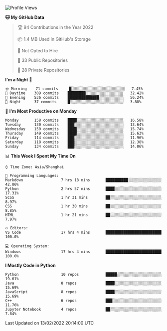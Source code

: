 <!--START_SECTION:waka-->
![Profile Views](http://img.shields.io/badge/Profile%20Views-0-blue)

**🐱 My GitHub Data** 

> 🏆 94 Contributions in the Year 2022
 > 
> 📦 1.4 MB Used in GitHub's Storage 
 > 
> 🚫 Not Opted to Hire
 > 
> 📜 33 Public Repositories 
 > 
> 🔑 28 Private Repositories  
 > 
**I'm a Night 🦉** 

```text
🌞 Morning    71 commits     █░░░░░░░░░░░░░░░░░░░░░░░░   7.45% 
🌆 Daytime    309 commits    ████████░░░░░░░░░░░░░░░░░   32.42% 
🌃 Evening    536 commits    ██████████████░░░░░░░░░░░   56.24% 
🌙 Night      37 commits     █░░░░░░░░░░░░░░░░░░░░░░░░   3.88%

```
📅 **I'm Most Productive on Monday** 

```text
Monday       158 commits    ████░░░░░░░░░░░░░░░░░░░░░   16.58% 
Tuesday      130 commits    ███░░░░░░░░░░░░░░░░░░░░░░   13.64% 
Wednesday    150 commits    ████░░░░░░░░░░░░░░░░░░░░░   15.74% 
Thursday     149 commits    ████░░░░░░░░░░░░░░░░░░░░░   15.63% 
Friday       114 commits    ███░░░░░░░░░░░░░░░░░░░░░░   11.96% 
Saturday     118 commits    ███░░░░░░░░░░░░░░░░░░░░░░   12.38% 
Sunday       134 commits    ███░░░░░░░░░░░░░░░░░░░░░░   14.06%

```


📊 **This Week I Spent My Time On** 

```text
⌚︎ Time Zone: Asia/Shanghai

💬 Programming Languages: 
Markdown                 7 hrs 18 mins       ██████████░░░░░░░░░░░░░░░   42.86% 
Python                   2 hrs 57 mins       ████░░░░░░░░░░░░░░░░░░░░░   17.31% 
SCSS                     1 hr 31 mins        ██░░░░░░░░░░░░░░░░░░░░░░░   8.97% 
CSS                      1 hr 30 mins        ██░░░░░░░░░░░░░░░░░░░░░░░   8.85% 
HTML                     1 hr 21 mins        ██░░░░░░░░░░░░░░░░░░░░░░░   7.97%

🔥 Editors: 
VS Code                  17 hrs 4 mins       █████████████████████████   100.0%

💻 Operating System: 
Windows                  17 hrs 4 mins       █████████████████████████   100.0%

```

**I Mostly Code in Python** 

```text
Python                   10 repos            █████░░░░░░░░░░░░░░░░░░░░   19.61% 
Java                     8 repos             ████░░░░░░░░░░░░░░░░░░░░░   15.69% 
JavaScript               8 repos             ████░░░░░░░░░░░░░░░░░░░░░   15.69% 
C++                      6 repos             ███░░░░░░░░░░░░░░░░░░░░░░   11.76% 
Jupyter Notebook         4 repos             ██░░░░░░░░░░░░░░░░░░░░░░░   7.84%

```



 Last Updated on 13/02/2022 20:14:00 UTC
<!--END_SECTION:waka-->　　
